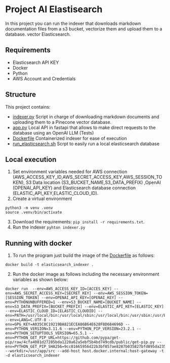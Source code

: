 # Project AI Elastisearch

In this project you can run the indexer that downloads markdown documentation files from a s3 bucket, vectorize them and upload them to a database. 
vector Elasticsearch.

## Requirements

- Elasticsearch API KEY 
- Docker 
- Python
- AWS Account and Credentials

## Structure

This project contains:

- [indexer.py](src%2Findexer.py) Script in charge of downloading markdown documents and uploading them to a Pinecone vector database.
- [app.py](src%2Fapp.py) Local API in fastapi that allows to make direct requests to the database using an OpenAI LLM (Tests)
- [Dockerfile](Dockerfile) Containerized indexer for ease of execution
- [run_elasticsearch.sh](run_elasticsearch.sh) Scrpt to easily run a local elasticsearch database

## Local execution
1. Set environment variables needed for AWS connection (AWS_ACCESS_KEY_ID,AWS_SECRET_ACCESS_KEY,AWS_SESSION_TOKEN), S3 Data location (S3_BUCKET_NAME,S3_DATA_PREFIX) ,OpenAI (OPENAI_API_KEY) and Elasticsearch database connection (ELASTIC_API_KEY,ELASTIC_CLOUD_ID).
2. Create a virtual environment
``` shell
python3 -m venv .venv
source .venv/bin/activate
```
3. Download the requirements: ````pip install -r requirements.txt````.
3. Run the indexer ````pyhton indexer.py````

## Running with docker
1. To run the program just build the image of the [Dockerfile](Dockerfile) as follows:
```shell
docker build -t elasticsearch_indexer .
```

2. Run the docker image as follows including the necessary environment variables as shown below:
```shell
docker run  --env=AWS_ACCESS_KEY_ID=[ACCES_KEY] --env=AWS_SECRET_ACCESS_KEY=[SECRET_KEY] --env=AWS_SESSION_TOKEN=[SESSION_TOKEN] --env=OPENAI_API_KEY=[OPENAI_KEY] --env=PYTHONUNBUFFERED=1 --env=S3_BUCKET_NAME=[BUCKET_NAME] --env=S3_DATA_PREFIX=[BUCKET_PREFIX] --env=ELASTIC_API_KEY=[ELASTIC_KEY] --env=ELASTIC_CLOUD_ID=[ELASTIC_CLOUDID] --env=PATH=/usr/local/bin:/usr/local/sbin:/usr/local/bin:/usr/sbin:/usr/bin:/sbin:/bin --env=LANG=C.UTF-8 --env=GPG_KEY=A035C8C19219BA821ECEA86B64E628F8D684696D --env=PYTHON_VERSION=3.11.6 --env=PYTHON_PIP_VERSION=23.2.1 --env=PYTHON_SETUPTOOLS_VERSION=65.5.1 --env=PYTHON_GET_PIP_URL=https://github.com/pypa/get-pip/raw/4cfa4081d27285bda1220a62a5ebf5b4bd749cdb/public/get-pip.py --env=PYTHON_GET_PIP_SHA256=9cc01665956d22b3bf057ae8287b035827bfd895da235bcea200ab3b811790b6  --workdir=/usr/app/src --add-host host.docker.internal:host-gateway -t -d elasticsearch_indexer
```
